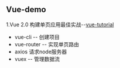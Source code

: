 ## Vue-demo
1.Vue 2.0 构建单页应用最佳实战--[vue-tutorial](https://github.com/2014guai/vue-demo/tree/master/vue-tutorial)   
* vue-cli -- 创建项目   
* vue-router -- 实现单页路由   
* axios 请求node服务器   
* vuex -- 管理数据流   
